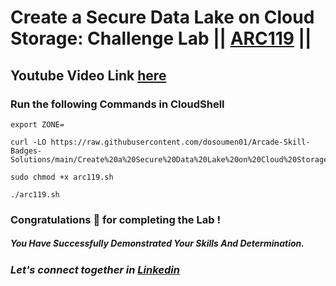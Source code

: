 # Create a Secure Data Lake on Cloud Storage: Challenge Lab || [ARC119](https://www.cloudskillsboost.google/course_templates/704/labs/408094) ||

## Youtube Video Link [here](https://youtu.be/2efxciv5OXM)

### Run the following Commands in CloudShell

```
export ZONE=
```

```
curl -LO https://raw.githubusercontent.com/dosoumen01/Arcade-Skill-Badges-Solutions/main/Create%20a%20Secure%20Data%20Lake%20on%20Cloud%20Storage%3A%20Challenge%20Lab/arc119.sh

sudo chmod +x arc119.sh

./arc119.sh

```

### Congratulations 🎉 for completing the Lab !

##### *You Have Successfully Demonstrated Your Skills And Determination.*

### *Let's connect together in [Linkedin](https://www.linkedin.com/in/soumen-kumar-26364a271/)*
